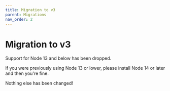 ```yaml
---
title: Migration to v3
parent: Migrations
nav_order: 2
---
```


# Migration to v3

Support for Node 13 and below has been dropped.

If you were previously using Node 13 or lower, please install Node 14 or later and then you're fine.

Nothing else has been changed!
